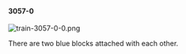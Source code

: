 #### 3057-0
![train-3057-0-0.png](https://github.com/lil-lab/nlvr/raw/master/nlvr/train/images/19/train-3057-0-0.png "train-3057-0-0.png")

There are two blue blocks attached with each other.